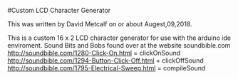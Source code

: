 #Custom LCD Character Generator
  
This was written by David Metcalf on or about Augest,09,2018.

This is a custom 16 x 2 LCD character generator for use with the arduino ide enviroment.
 Sound Bits and Bobs found over at the website soundbible.com
    http://soundbible.com/1280-Click-On.html = clickOnSound
    http://soundbible.com/1294-Button-Click-Off.html = clickOffSound
    http://soundbible.com/1795-Electrical-Sweep.html = compileSound
